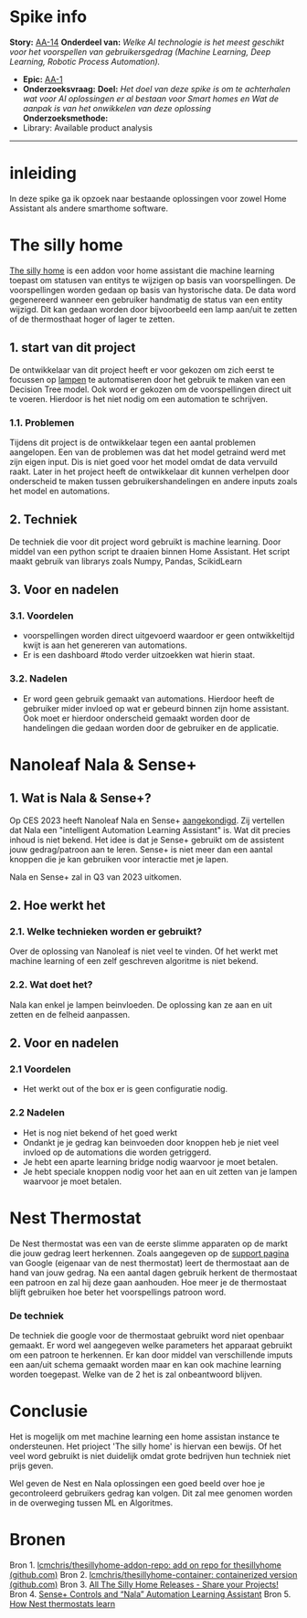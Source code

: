 # Spike info
**Story:** [AA-14](https://prophecy1.atlassian.net/browse/AA-14)
**Onderdeel van:** *Welke AI technologie is het meest geschikt voor het voorspellen van gebruikersgedrag (Machine Learning, Deep Learning, Robotic Process Automation).*
- **Epic:** [AA-1](https://prophecy1.atlassian.net/browse/AA-1)
- **Onderzoeksvraag:** 
**Doel:** *Het doel van deze spike is om te achterhalen wat voor AI oplossingen er al bestaan voor Smart homes en Wat de aanpak is van het onwikkelen van deze oplossing*
**Onderzoeksmethode:** 
- Library: Available product analysis
---

# inleiding
In deze spike ga ik opzoek naar bestaande oplossingen voor zowel Home Assistant als andere smarthome software. 

# The silly home

[The silly home](https://community.home-assistant.io/t/introducing-thesillyhome-a-homeassistant-machine-learning-ai-addon/421351) is een addon voor home assistant die machine learning toepast om statusen van entitys te wijzigen op basis van voorspellingen. De voorspellingen worden gedaan op basis van hystorische data. De data word gegenereerd wanneer een gebruiker handmatig de status van een entity wijzigd. Dit kan gedaan worden door bijvoorbeeld een lamp aan/uit te zetten of de thermosthaat hoger of lager te zetten.  

## 1. start van dit project

De ontwikkelaar van dit project heeft er voor gekozen om zich eerst te focussen op [lampen](https://github.com/lcmchris/thesillyhome-container/#2-learning-model) te automatiseren door het gebruik te maken van een Decision Tree model. Ook word er gekozen om de voorspellingen direct uit te voeren. Hierdoor is het niet nodig om een automation te schrijven. 

### 1.1. Problemen

Tijdens dit project is de ontwikkelaar tegen een aantal problemen aangelopen. Een van de problemen was dat het model getraind werd met zijn eigen input. Dis is niet goed voor het model omdat de data vervuild raakt. Later in het project heeft de ontwikkelaar dit kunnen verhelpen door onderscheid te maken tussen gebruikershandelingen en andere inputs zoals het model en automations. 

## 2. Techniek

De techniek die voor dit project word gebruikt is machine learning.  Door middel van een python script te draaien binnen Home Assistant. Het script maakt gebruik van librarys zoals Numpy, Pandas, ScikidLearn

## 3. Voor en nadelen  

### 3.1. Voordelen

- voorspellingen worden direct uitgevoerd waardoor er geen ontwikkeltijd kwijt is aan het genereren van automations. 
- Er is een dashboard #todo verder uitzoekken wat hierin staat. 

### 3.2. Nadelen 

- Er word geen gebruik gemaakt van automations. Hierdoor heeft de gebruiker mider invloed op wat er gebeurd binnen zijn home assistant. Ook moet er hierdoor onderscheid gemaakt worden door de handelingen die gedaan worden door de gebruiker en de applicatie.  

# Nanoleaf Nala & Sense+

## 1. Wat is Nala & Sense+?
Op CES 2023 heeft Nanoleaf Nala en Sense+ [aangekondigd](https://press.nanoleaf.me/press_release/nanoleaf-reveals-five-new-matter-compatible-products-at-ces-2023-to-build-your-smarter-home-of-the-future/#:~:text=Sense%2B%20Controls%20and,launching%20Q3%202023.). Zij vertellen dat Nala een "intelligent Automation Learning Assistant" is. Wat dit precies inhoud is niet bekend. Het idee is dat je Sense+ gebruikt om de assistent jouw gedrag/patroon aan te leren. Sense+ is niet meer dan een aantal knoppen die je kan gebruiken voor interactie met je lapen. 

Nala en Sense+ zal in Q3 van 2023 uitkomen. 

## 2. Hoe werkt het

### 2.1. Welke technieken worden er gebruikt?

Over de oplossing van Nanoleaf is niet veel te vinden. Of het werkt met machine learning of een zelf geschreven algoritme is niet bekend. 

### 2.2. Wat doet het?

Nala kan enkel je lampen beinvloeden. De oplossing kan ze aan en uit zetten en de felheid aanpassen. 

## 2. Voor en nadelen 

### 2.1 Voordelen
- Het werkt out of the box er is geen configuratie nodig. 

### 2.2 Nadelen

- Het is nog niet bekend of het goed werkt
- Ondankt je je gedrag kan beinvoeden door knoppen heb je niet veel invloed op de automations die worden getriggerd. 
- Je hebt een aparte learning bridge nodig waarvoor je moet betalen. 
- Je hebt speciale knoppen nodig voor het aan en uit zetten van je lampen waarvoor je moet betalen.

# Nest Thermostat

De Nest thermostat was een van de eerste slimme apparaten op de markt die jouw gedrag leert herkennen. Zoals aangegeven op de [support pagina](https://support.google.com/googlenest/answer/9247510?hl=en)  van Google (eigenaar van de nest thermostat) leert de thermostaat aan de hand van jouw gedrag. Na een aantal dagen gebruik herkent de thermostaat een patroon en zal hij deze gaan aanhouden. Hoe meer je de thermostaat blijft gebruiken hoe beter het voorspellings patroon word. 

### De techniek

De techniek die google voor de thermostaat gebruikt word niet openbaar gemaakt. Er word wel aangegeven welke parameters het apparaat gebruikt om een patroon te herkennen. Er kan door middel van verschillende imputs een aan/uit schema gemaakt worden maar en kan ook machine learning worden toegepast. Welke van de 2 het is zal onbeantwoord blijven. 



# Conclusie

Het is mogelijk om met machine learning een home assistan instance te ondersteunen. Het prioject 'The silly home' is hiervan een bewijs. Of het veel word gebruikt is niet duidelijk omdat grote bedrijven hun techniek niet prijs geven. 

Wel geven de Nest en Nala oplossingen een goed beeld over hoe je gecontroleerd gebruikers gedrag kan volgen. Dit zal mee genomen worden in de overweging tussen ML en Algoritmes. 

# Bronen

Bron 1. [lcmchris/thesillyhome-addon-repo: add on repo for thesillyhome (github.com)](https://github.com/lcmchris/thesillyhome-addon-repo)
Bron 2. [lcmchris/thesillyhome-container: containerized version (github.com)](https://github.com/lcmchris/thesillyhome-container)
Bron 3. [All The Silly Home Releases - Share your Projects!](https://community.home-assistant.io/t/all-the-silly-home-releases/447305)
Bron 4. [Sense+ Controls and “Nala” Automation Learning Assistant](https://press.nanoleaf.me/press_release/nanoleaf-reveals-five-new-matter-compatible-products-at-ces-2023-to-build-your-smarter-home-of-the-future/#:~:text=Sense%2B%20Controls%20and,launching%20Q3%202023.)
Bron 5. [How Nest thermostats learn](https://support.google.com/googlenest/answer/9247510?hl=en)


